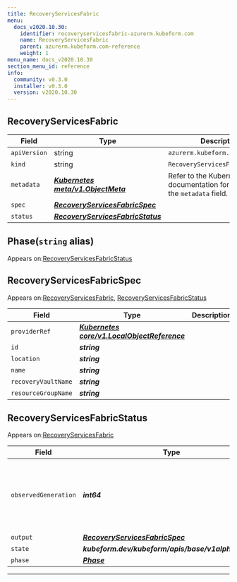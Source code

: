 ```yaml
---
title: RecoveryServicesFabric
menu:
  docs_v2020.10.30:
    identifier: recoveryservicesfabric-azurerm.kubeform.com
    name: RecoveryServicesFabric
    parent: azurerm.kubeform.com-reference
    weight: 1
menu_name: docs_v2020.10.30
section_menu_id: reference
info:
  community: v0.3.0
  installer: v0.3.0
  version: v2020.10.30
---
```


## RecoveryServicesFabric
| Field | Type | Description |
| ------ | ----- | ----------- |
| `apiVersion` | string | `azurerm.kubeform.com/v1alpha1` |
|    `kind` | string | `RecoveryServicesFabric` |
| `metadata` | ***[Kubernetes meta/v1.ObjectMeta](https://v1-18.docs.kubernetes.io/docs/reference/generated/kubernetes-api/v1.18/#objectmeta-v1-meta)***|Refer to the Kubernetes API documentation for the fields of the `metadata` field.|
| `spec` | ***[RecoveryServicesFabricSpec](#recoveryservicesfabricspec)***||
| `status` | ***[RecoveryServicesFabricStatus](#recoveryservicesfabricstatus)***||
## Phase(`string` alias)

Appears on:[RecoveryServicesFabricStatus](#recoveryservicesfabricstatus)

## RecoveryServicesFabricSpec

Appears on:[RecoveryServicesFabric](#recoveryservicesfabric), [RecoveryServicesFabricStatus](#recoveryservicesfabricstatus)

| Field | Type | Description |
| ------ | ----- | ----------- |
| `providerRef` | ***[Kubernetes core/v1.LocalObjectReference](https://v1-18.docs.kubernetes.io/docs/reference/generated/kubernetes-api/v1.18/#localobjectreference-v1-core)***||
| `id` | ***string***||
| `location` | ***string***||
| `name` | ***string***||
| `recoveryVaultName` | ***string***||
| `resourceGroupName` | ***string***||
## RecoveryServicesFabricStatus

Appears on:[RecoveryServicesFabric](#recoveryservicesfabric)

| Field | Type | Description |
| ------ | ----- | ----------- |
| `observedGeneration` | ***int64***| ***(Optional)*** Resource generation, which is updated on mutation by the API Server.|
| `output` | ***[RecoveryServicesFabricSpec](#recoveryservicesfabricspec)***| ***(Optional)*** |
| `state` | ***kubeform.dev/kubeform/apis/base/v1alpha1.State***| ***(Optional)*** |
| `phase` | ***[Phase](#phase)***| ***(Optional)*** |
---
